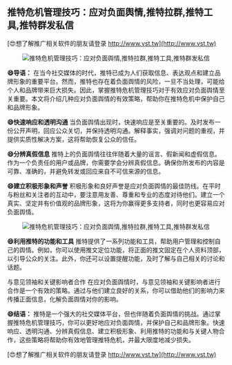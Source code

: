 ## **推特危机管理技巧：应对负面舆情,推特拉群,推特工具,推特群发私信**

[😍想了解推广相关软件的朋友请登录 http://www.vst.tw](http://www.vst.tw)

 <center><img src="https://vst.tw/MP4/tuiguang/png/2.png" alt="推特危机管理技巧：应对负面舆情,推特拉群,推特工具,推特群发私信"></center>

**😄导语：**
在当今社交媒体的时代，推特已成为人们获取信息、表达观点和建立品牌形象的重要平台。然而，推特也存在着负面舆情的风险，一旦不当处理，可能给个人和品牌带来巨大损失。因此，掌握推特危机管理技巧对于有效应对负面舆情至关重要。本文将介绍几种应对负面舆情的有效策略，帮助你在推特危机中保护自己和品牌形象。

**😄快速响应和透明沟通**
当负面舆情出现时，快速响应是至关重要的。及时发布一份公开声明，回应公众关切，并保持透明沟通。解释事实，强调对问题的重视，并提供实质性解决方案，这将帮助恢复公众的信任。

**😄分辨真假信息**
推特上的负面舆情往往伴随着大量的谣言、假新闻和虚假信息。作为一个负责任的用户或品牌，你需要学会分辨真假信息。确保你所发布的内容是可靠、准确的，并避免转发或回应来自不可信来源的信息。

**😄建立积极形象和声誉**
积极形象和良好声誉是应对负面舆情的最佳防线。在平时与粉丝和关注者的互动中，要注意用友善、尊重和专业的态度对待他们。建立一个真实、坚定并有价值观的品牌形象，这将为你赢得更多支持者，同时也更容易应对负面舆情。

 <center><img src="https://vst.tw/MP4/tuiguang/png/2.png" alt="推特危机管理技巧：应对负面舆情,推特拉群,推特工具,推特群发私信"></center>

**😄利用推特的功能和工具**
推特提供了一系列功能和工具，帮助用户管理和控制自己的舆情。例如，你可以使用推文定位功能，将正面的推文固定在个人资料顶部，以引导公众的关注。此外，你还可以设置提醒功能，及时了解与自己相关的讨论和话题。

与意见领袖和关键影响者合作
在应对负面舆情时，与意见领袖和关键影响者进行合作是一个有效的策略。通过与他们建立良好的关系，你可以借助他们的影响力来传播正面信息，化解负面舆情对你的影响。

**😄结语：**
推特是一个强大的社交媒体平台，但也伴随着负面舆情的挑战。通过掌握推特危机管理技巧，你可以更好地应对负面舆情，并保护自己和品牌形象。快速响应、透明沟通、分辨真假信息、建立积极形象、利用推特的功能和与关键人物合作，这些策略将帮助你有效地管理推特危机，并最大限度地减少损失。

[😍想了解推广相关软件的朋友请登录 http://www.vst.tw](http://www.vst.tw)



